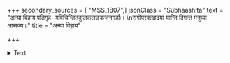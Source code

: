 +++
secondary_sources = [ "MSS_1807",]
jsonClass = "Subhaashita"
text = "अन्या विहाय पतिगृह- मविचिन्तितकुलकलङ्कजनगर्हाः।  \nरागोपरक्तहृदया यान्ति दिगन्तं मनुष्या आसज्य॥"
title = "अन्या विहाय"

+++

<details><summary>Text</summary>

अन्या विहाय पतिगृह- मविचिन्तितकुलकलङ्कजनगर्हाः।  
रागोपरक्तहृदया यान्ति दिगन्तं मनुष्या आसज्य॥
</details>
